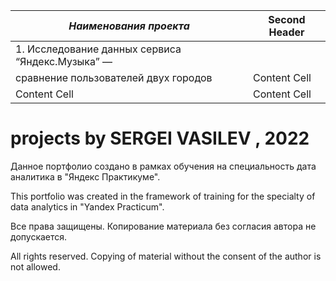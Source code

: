 | *Наименования проекта*  | Second Header |
| ------------- | ------------- |
| 1. Исследование данных сервиса “Яндекс.Музыка” — 
|сравнение пользователей двух городов  | Content Cell  |
| Content Cell  | Content Cell  |








# projects by SERGEI VASILEV , 2022

Данное портфолио создано в рамках обучения на специальность дата аналитика в "Яндекс Практикуме". 

This portfolio was created in the framework of training for the specialty of data analytics in "Yandex Practicum".

Все права защищены. Копирование материала без согласия автора не допускается. 

All rights reserved. Copying of material without the consent of the author is not allowed.
